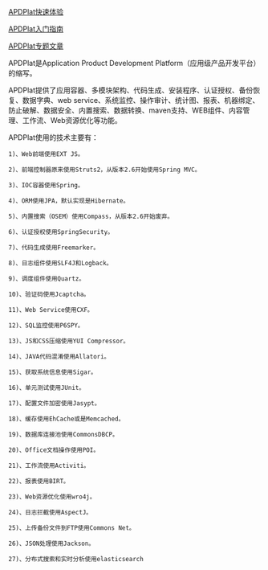 [APDPlat快速体验](https://github.com/ysc/APDPlat/wiki)

[APDPlat入门指南](https://github.com/ysc/APDPlat/wiki/%E5%85%A5%E9%97%A8%E6%8C%87%E5%8D%97)

[APDPlat专题文章](http://yangshangchuan.iteye.com/category/270424)

APDPlat是Application Product Development Platform（应用级产品开发平台）的缩写。

APDPlat提供了应用容器、多模块架构、代码生成、安装程序、认证授权、备份恢复、数据字典、web service、系统监控、操作审计、统计图、报表、机器绑定、防止破解、数据安全、内置搜索、数据转换、maven支持、WEB组件、内容管理、工作流、Web资源优化等功能。

APDPlat使用的技术主要有：

    1)、Web前端使用EXT JS。

    2)、前端控制器原来使用Struts2，从版本2.6开始使用Spring MVC。

    3)、IOC容器使用Spring。

    4)、ORM使用JPA，默认实现是Hibernate。

    5)、内置搜索（OSEM）使用Compass，从版本2.6开始废弃。

    6)、认证授权使用SpringSecurity。

    7)、代码生成使用Freemarker。

    8)、日志组件使用SLF4J和Logback。

    9)、调度组件使用Quartz。

    10)、验证码使用Jcaptcha。

    11)、Web Service使用CXF。

    12)、SQL监控使用P6SPY。

    13)、JS和CSS压缩使用YUI Compressor。

    14)、JAVA代码混淆使用Allatori。

    15)、获取系统信息使用Sigar。

    16)、单元测试使用JUnit。

    17)、配置文件加密使用Jasypt。

    18)、缓存使用EhCache或是Memcached。

    19)、数据库连接池使用CommonsDBCP。

    20)、Office文档操作使用POI。
	
	21)、工作流使用Activiti。
	
	22)、报表使用BIRT。
	
	23)、Web资源优化使用wro4j。
	
	24)、日志拦截使用AspectJ。
	
	25)、上传备份文件到FTP使用Commons Net。
	
	26)、JSON处理使用Jackson。
	
	27)、分布式搜索和实时分析使用elasticsearch